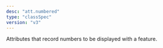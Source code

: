```yaml
---
desc: "att.numbered"
type: "classSpec"
version: "v3"
---
```


Attributes that record numbers to be displayed with a feature.
